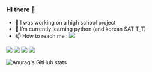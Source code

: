 ### Hi there 👋
- 🔭 I was working on a high school project
- 🌱 I’m currently learning python (and korean SAT T_T)
- 📫 How to reach me : <a href="버튼을 눌렀을 때 이동할 링크" target="_blank"><img src="https://img.shields.io/badge/ledofastra%40gmail.com-%23EA4335?logo=gmail&logoColor=white"/></a>



 
<!--
**Astra4051/Astra4051** is a ✨ _special_ ✨ repository because its `README.md` (this file) appears on your GitHub profile.

Here are some ideas to get you started:

- 🔭 I’m currently working on ...
- 🌱 I’m currently learning ...
- 👯 I’m looking to collaborate on ...
- 🤔 I’m looking for help with ...
- 💬 Ask me about ...
- 📫 How to reach me: ...
- 😄 Pronouns: ...
- ⚡ Fun fact: ...
-->


<a href="버튼을 눌렀을 때 이동할 링크" target="_blank"><img src="https://img.shields.io/badge/Colab-%23F9AB00?logo=googlecolab&logoColor=white"/></a>
<a href="버튼을 눌렀을 때 이동할 링크" target="_blank"><img src="https://img.shields.io/badge/Python-%233776AB?logo=python&logoColor=white"/></a>
<a href="버튼을 눌렀을 때 이동할 링크" target="_blank"><img src="https://img.shields.io/badge/Tensorflow-%23FF6F00?logo=tensorflow&logoColor=white"/></a>
<a href="버튼을 눌렀을 때 이동할 링크" target="_blank"><img src="https://img.shields.io/badge/Keras-%23D00000?logo=keras&logoColor=white"/></a>


![Anurag's GitHub stats](https://github-readme-stats.vercel.app/api?username=Astra4051&show_icons=true&theme=dark)
